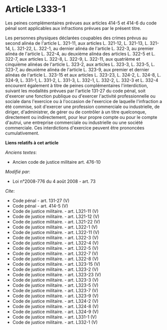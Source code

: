 # Article L333-1

Les peines complémentaires prévues aux articles 414-5 et 414-6 du code pénal sont applicables aux infractions prévues par le
présent titre. 

Les personnes physiques déclarées coupables des crimes prévus au second alinéa de l'article L. 321-11, aux articles L.
321-12, L. 321-13, L. 321-14, L. 321-22, L. 322-1, au dernier alinéa de l'article L. 322-3, au premier alinéa de l'article L.
322-4, au deuxième alinéa des articles L. 322-5 et L. 322-7, aux articles L. 322-8, L. 322-9, L. 322-11, aux quatrième et
cinquième alinéas de l'article L. 323-2, aux articles L. 323-3, L. 323-5, L. 323-7, au deuxième alinéa de l'article L. 323-9,
aux premier et dernier alinéas de l'article L. 323-15 et aux articles L. 323-23, L. 324-2, L. 324-8, L. 324-9, L. 331-1, L.
331-2, L. 331-3, L. 332-1, L. 332-2, L. 332-3 et L. 332-4 encourent également à titre de peines complémentaires
l'interdiction, suivant les modalités prévues par l'article 131-27 du code pénal, soit d'exercer une fonction publique ou
d'exercer l'activité professionnelle ou sociale dans l'exercice ou à l'occasion de l'exercice de laquelle l'infraction a été
commise, soit d'exercer une profession commerciale ou industrielle, de diriger, d'administrer, de gérer ou de contrôler à un
titre quelconque, directement ou indirectement, pour leur propre compte ou pour le compte d'autrui, une entreprise
commerciale ou industrielle ou une société commerciale. Ces interdictions d'exercice peuvent être prononcées cumulativement.

**Liens relatifs à cet article**

_Anciens textes_:

  - Ancien code de justice militaire art. 476-10

_Modifié par_:

  - Loi n°2008-776 du 4 août 2008 - art. 73

_Cite_:

  - Code pénal - art. 131-27 (V)
  - Code pénal - art. 414-5 (V)
  - Code de justice militaire. - art. L321-11 (V)
  - Code de justice militaire. - art. L321-12 (V)
  - Code de justice militaire. - art. L321-22 (V)
  - Code de justice militaire. - art. L322-1 (V)
  - Code de justice militaire. - art. L322-11 (V)
  - Code de justice militaire. - art. L322-3 (V)
  - Code de justice militaire. - art. L322-4 (V)
  - Code de justice militaire. - art. L322-5 (V)
  - Code de justice militaire. - art. L322-7 (V)
  - Code de justice militaire. - art. L322-8 (V)
  - Code de justice militaire. - art. L323-15 (V)
  - Code de justice militaire. - art. L323-2 (V)
  - Code de justice militaire. - art. L323-23 (V)
  - Code de justice militaire. - art. L323-3 (V)
  - Code de justice militaire. - art. L323-5 (V)
  - Code de justice militaire. - art. L323-7 (V)
  - Code de justice militaire. - art. L323-9 (V)
  - Code de justice militaire. - art. L324-2 (V)
  - Code de justice militaire. - art. L324-8 (V)
  - Code de justice militaire. - art. L324-9 (V)
  - Code de justice militaire. - art. L331-1 (V)
  - Code de justice militaire. - art. L332-1 (V)
